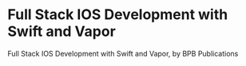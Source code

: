 # Full Stack IOS Development with Swift and Vapor
 Full Stack IOS Development with Swift and Vapor, by BPB Publications
